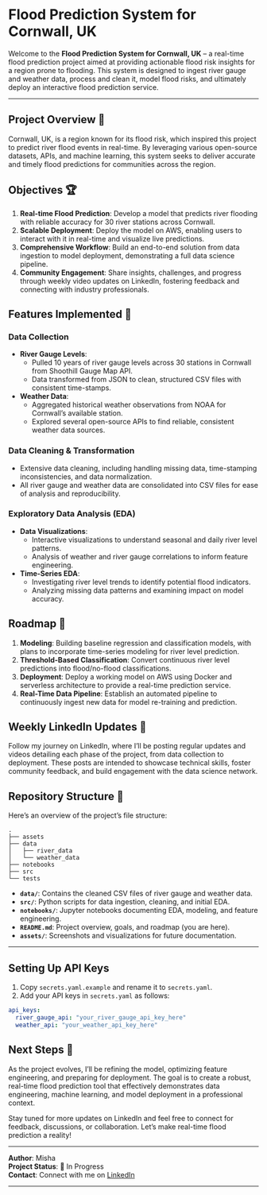 # Flood Prediction System for Cornwall, UK

Welcome to the **Flood Prediction System for Cornwall, UK** – a real-time flood prediction project aimed at providing actionable flood risk insights for a region prone to flooding. This system is designed to ingest river gauge and weather data, process and clean it, model flood risks, and ultimately deploy an interactive flood prediction service.

---

## Project Overview 🌊

Cornwall, UK, is a region known for its flood risk, which inspired this project to predict river flood events in real-time. By leveraging various open-source datasets, APIs, and machine learning, this system seeks to deliver accurate and timely flood predictions for communities across the region.

## Objectives 🏆

1. **Real-time Flood Prediction**: Develop a model that predicts river flooding with reliable accuracy for 30 river stations across Cornwall.
2. **Scalable Deployment**: Deploy the model on AWS, enabling users to interact with it in real-time and visualize live predictions.
3. **Comprehensive Workflow**: Build an end-to-end solution from data ingestion to model deployment, demonstrating a full data science pipeline.
4. **Community Engagement**: Share insights, challenges, and progress through weekly video updates on LinkedIn, fostering feedback and connecting with industry professionals.

## Features Implemented 🔧

### Data Collection

- **River Gauge Levels**: 
  - Pulled 10 years of river gauge levels across 30 stations in Cornwall from Shoothill Gauge Map API.
  - Data transformed from JSON to clean, structured CSV files with consistent time-stamps.
- **Weather Data**:
  - Aggregated historical weather observations from NOAA for Cornwall’s available station.
  - Explored several open-source APIs to find reliable, consistent weather data sources.

### Data Cleaning & Transformation

- Extensive data cleaning, including handling missing data, time-stamping inconsistencies, and data normalization.
- All river gauge and weather data are consolidated into CSV files for ease of analysis and reproducibility.

### Exploratory Data Analysis (EDA)

- **Data Visualizations**:
  - Interactive visualizations to understand seasonal and daily river level patterns.
  - Analysis of weather and river gauge correlations to inform feature engineering.
- **Time-Series EDA**:
  - Investigating river level trends to identify potential flood indicators.
  - Analyzing missing data patterns and examining impact on model accuracy.

## Roadmap 🚀

1. **Modeling**: Building baseline regression and classification models, with plans to incorporate time-series modeling for river level prediction.
2. **Threshold-Based Classification**: Convert continuous river level predictions into flood/no-flood classifications.
3. **Deployment**: Deploy a working model on AWS using Docker and serverless architecture to provide a real-time prediction service.
4. **Real-Time Data Pipeline**: Establish an automated pipeline to continuously ingest new data for model re-training and prediction.

## Weekly LinkedIn Updates 📅

Follow my journey on LinkedIn, where I’ll be posting regular updates and videos detailing each phase of the project, from data collection to deployment. These posts are intended to showcase technical skills, foster community feedback, and build engagement with the data science network.

## Repository Structure 📁

Here’s an overview of the project’s file structure:
```
.
├── assets
├── data
│   ├── river_data
│   └── weather_data
├── notebooks
├── src
└── tests

```
- **`data/`**: Contains the cleaned CSV files of river gauge and weather data.
- **`src/`**: Python scripts for data ingestion, cleaning, and initial EDA.
- **`notebooks/`**: Jupyter notebooks documenting EDA, modeling, and feature engineering.
- **`README.md`**: Project overview, goals, and roadmap (you are here).
- **`assets/`**: Screenshots and visualizations for future documentation.

---

## Setting Up API Keys

1. Copy `secrets.yaml.example` and rename it to `secrets.yaml`.
2. Add your API keys in `secrets.yaml` as follows:

```yaml
api_keys:
  river_gauge_api: "your_river_gauge_api_key_here"
  weather_api: "your_weather_api_key_here"
```

## Next Steps 🎯

As the project evolves, I’ll be refining the model, optimizing feature engineering, and preparing for deployment. The goal is to create a robust, real-time flood prediction tool that effectively demonstrates data engineering, machine learning, and model deployment in a professional context.

Stay tuned for more updates on LinkedIn and feel free to connect for feedback, discussions, or collaboration. Let’s make real-time flood prediction a reality!

---

**Author**: Misha  
**Project Status**: 🚧 In Progress  
**Contact**: Connect with me on [LinkedIn](https://www.linkedin.com/in/misha-freidin/)  

---


